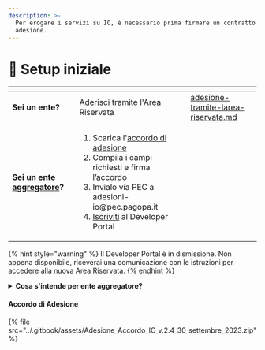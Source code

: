 ```yaml
---
description: >-
  Per erogare i servizi su IO, è necessario prima firmare un contratto di
  adesione.
---
```


# 🔢 Setup iniziale



<table data-card-size="large" data-view="cards"><thead><tr><th></th><th></th><th></th><th data-hidden data-card-target data-type="content-ref"></th></tr></thead><tbody><tr><td><strong>Sei un ente?</strong></td><td><a href="adesione-tramite-larea-riservata.md">Aderisci</a> tramite l'Area Riservata</td><td></td><td><a href="adesione-tramite-larea-riservata.md">adesione-tramite-larea-riservata.md</a></td></tr><tr><td><strong>Sei un</strong> <a data-footnote-ref href="#user-content-fn-1"><strong>ente aggregatore</strong></a><strong>?</strong></td><td><ol><li>Scarica l'<a href="./#accordo-di-adesione">accordo di adesione</a></li><li>Compila i campi richiesti e firma l’accordo</li><li>Invialo via PEC a adesioni-io@pec.pagopa.it</li><li><a href="iscrizione-al-developer-portal.md">Iscriviti</a> al Developer Portal</li></ol></td><td></td><td></td></tr></tbody></table>

{% hint style="warning" %}
Il Developer Portal è in dismissione. Non appena disponibile, riceverai una comunicazione con le istruzioni per accedere alla nuova Area Riservata.
{% endhint %}

<details>

<summary><strong>Cosa s'intende per ente aggregatore?</strong></summary>

Gli enti possono aderire a IO in qualità di aggregatori di altri soggetti erogatori.

_Esempio: una Regione aderisce a IO aggregando il rapporto di adesione per tutti gli enti locali del territorio di riferimento, mettendo a disposizione la società in-house regionale per gestire l’integrazione tecnologica di tutti gli enti locali._

Il rapporto di aggregazione tra i soggetti erogatori è regolato dagli accordi (compresi gli accordi di cooperazione di cui all’art. 15 della L. 241/1990) e dagli atti amministrativi necessari a conferire al soggetto aggregante i poteri e le attribuzioni necessarie a sottoscrivere il rapporto di adesione anche per conto e a beneficio dei soggetti aggregati, assumendo il rispetto degli obblighi ivi contenuti da parte dei soggetti aggregati stessi.

L’ente aggregatore in questo modo garantisce il rispetto degli obblighi contenuti nel contratto di adesione da parte dei soggetti aggregati.

Gli enti aggregatori devono elencare tutti gli enti che rappresentano ai fini dell’adesione a IO, tramite l’allegato 3 del [contratto di adesione](https://io.italia.it/assets/download/it/accordo-di-adesione-IO-2.4.zip), dove devono comunicare la lista completa degli enti tramite indicazione di: denominazione dell’ente rappresentato, sede, codice fiscale/p. iva e codice IPA.

<mark style="color:red;">**Importante!**</mark>

Qualora un ente volesse sottoscrivere autonomamente altri servizi (in aggiunta a quelli resi disponibili tramite l’ente aggregatore) dovrà seguire la procedura completa di onboarding sottoscrivendo l’accordo di adesione [tramite l'Area Riservata.](adesione-tramite-larea-riservata.md).

L’ente aggregatore può operare **solo** per i servizi per cui ha ricevuto l’incarico dall’ente aggregato, ma **non può** sostituirsi all’ente rispetto ai servizi per cui non ha ricevuto mandato.

</details>

#### Accordo di Adesione

{% file src="../.gitbook/assets/Adesione_Accordo_IO_v.2.4_30_settembre_2023.zip" %}

[^1]: _Esempio: una Regione aderisce a IO aggregando il rapporto di adesione per tutti gli enti locali del territorio di riferimento, mettendo a disposizione la società in-house regionale per gestire l’integrazione tecnologica di tutti gli enti locali._
